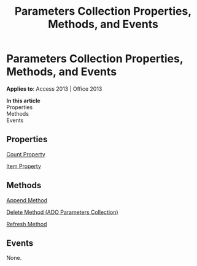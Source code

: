 ﻿---
title: Parameters Collection Properties, Methods, and Events
TOCTitle: Parameters Collection Properties, Methods, and Events
ms:assetid: 2bbed059-7dbf-f305-87d0-3b1304542557
ms:mtpsurl: https://msdn.microsoft.com/library/JJ249064(v=office.15)
ms:contentKeyID: 48543936
ms.date: 09/18/2015
mtps_version: v=office.15
---

# Parameters Collection Properties, Methods, and Events


**Applies to**: Access 2013 | Office 2013

**In this article**  
Properties  
Methods  
Events  

## Properties

[Count Property](count-property-ado.md)

[Item Property](item-property-ado.md)

## Methods

[Append Method](append-method-ado.md)

[Delete Method (ADO Parameters Collection)](delete-method-ado-parameters-collection.md)

[Refresh Method](refresh-method-ado.md)

## Events

None.

